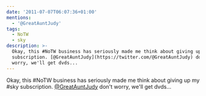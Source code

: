 ```yaml
---
date: '2011-07-07T06:07:36+01:00'
mentions:
  - '@GreatAuntJudy'
tags:
  - NoTW
  - sky
description: >-
  Okay, this #NoTW business has seriously made me think about giving up my #sky
  subscription. [@GreatAuntJudy](https://twitter.com/@GreatAuntJudy) don't
  worry, we'll get dvds...
---
```

Okay, this #NoTW business has seriously made me think about giving up my #sky subscription. [@GreatAuntJudy](https://twitter.com/@GreatAuntJudy) don't worry, we'll get dvds...
